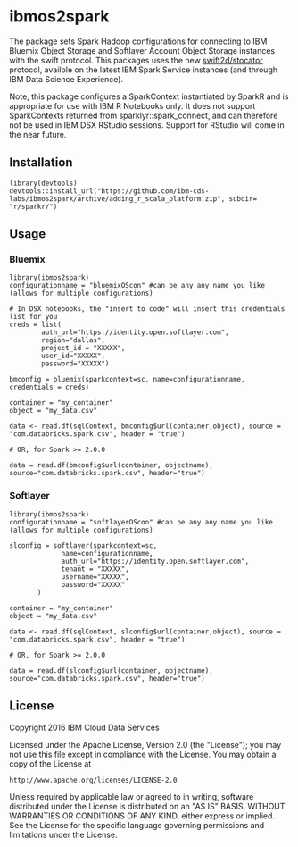 # ibmos2spark

The package sets Spark Hadoop configurations for connecting to 
IBM Bluemix Object Storage and Softlayer Account Object Storage instances
with the swift protocol. This packages uses the new [swift2d/stocator](https://github.com/SparkTC/stocator) protocol, availble
on the latest IBM Spark Service instances (and through IBM Data Science Experience). 

Note, this package configures a SparkContext instantiated by SparkR and is appropriate for use
with IBM R Notebooks only. It does not support SparkContexts returned from sparklyr::spark_connect, and
can therefore not be used in IBM DSX RStudio sessions. Support for RStudio will come in the near future. 


## Installation 
    library(devtools)
    devtools::install_url("https://github.com/ibm-cds-labs/ibmos2spark/archive/adding_r_scala_platform.zip", subdir= "r/sparkr/")

## Usage

### Bluemix

    library(ibmos2spark)
    configurationname = "bluemixOScon" #can be any any name you like (allows for multiple configurations)

    # In DSX notebooks, the "insert to code" will insert this credentials list for you
    creds = list(
            auth_url="https://identity.open.softlayer.com",
            region="dallas", 
            project_id = "XXXXX", 
            user_id="XXXXX", 
            password="XXXXX")
            
    bmconfig = bluemix(sparkcontext=sc, name=configurationname, credentials = creds)

    container = "my_container"
    object = "my_data.csv"

    data <- read.df(sqlContext, bmconfig$url(container,object), source = "com.databricks.spark.csv", header = "true")

    # OR, for Spark >= 2.0.0

    data = read.df(bmconfig$url(container, objectname), source="com.databricks.spark.csv", header="true")


### Softlayer

    library(ibmos2spark)
    configurationname = "softlayerOScon" #can be any any name you like (allows for multiple configurations)

    slconfig = softlayer(sparkcontext=sc, 
                 name=configurationname, 
                 auth_url="https://identity.open.softlayer.com",
                 tenant = "XXXXX", 
                 username="XXXXX", 
                 password="XXXXX"
           )
           
    container = "my_container"
    object = "my_data.csv"

    data <- read.df(sqlContext, slconfig$url(container,object), source = "com.databricks.spark.csv", header = "true")
    
    # OR, for Spark >= 2.0.0

    data = read.df(slconfig$url(container, objectname), source="com.databricks.spark.csv", header="true")
    
## License 

Copyright 2016 IBM Cloud Data Services

Licensed under the Apache License, Version 2.0 (the "License");
you may not use this file except in compliance with the License.
You may obtain a copy of the License at

    http://www.apache.org/licenses/LICENSE-2.0

Unless required by applicable law or agreed to in writing, software
distributed under the License is distributed on an "AS IS" BASIS,
WITHOUT WARRANTIES OR CONDITIONS OF ANY KIND, either express or implied.
See the License for the specific language governing permissions and
limitations under the License.

